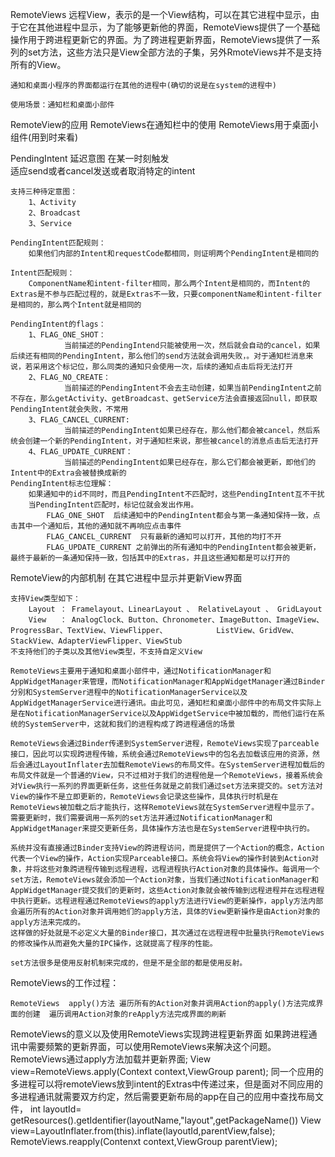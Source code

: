 RemoteViews
	远程View，表示的是一个View结构，可以在其它进程中显示，由于它在其他进程中显示，为了能够更新他的界面，RemoteViews提供了一个基础操作用于跨进程更新它的界面。为了跨进程更新界面，RemoteViews提供了一系列的set方法，这些方法只是View全部方法的子集，另外RmoteViews并不是支持所有的View。

	通知和桌面小程序的界面都运行在其他的进程中(确切的说是在system的进程中)

	使用场景：通知栏和桌面小部件


RemoteView的应用
	RemoteViews在通知栏中的使用
	RemoteViews用于桌面小组件(用到时来看)
		
PendingIntent
	延迟意图  在某一时刻触发  
	适应send或者cancel发送或者取消特定的intent

	支持三种待定意图：
		1、Activity
		2、Broadcast
		3、Service

	PendingIntent匹配规则：
		如果他们内部的Intent和requestCode都相同，则证明两个PendingIntent是相同的

	Intent匹配规则：
		ComponentName和intent-filter相同，那么两个Intent是相同的，而Intent的Extras是不参与匹配过程的，就是Extras不一致，只要componentName和intent-filter是相同的，那么两个Intent就是相同的

	PendingIntent的flags：
		1、FLAG_ONE_SHOT：
				当前描述的PendingIntend只能被使用一次，然后就会自动的cancel，如果后续还有相同的PendingIntent，那么他们的send方法就会调用失败，。对于通知栏消息来说，若采用这个标记位，那么同类的通知只会使用一次，后续的通知点击后将无法打开
		2、FLAG_NO_CREATE：
				当前描述的PendingIntent不会去主动创建，如果当前PendingIntent之前不存在，那么getActivity、getBroadcast、getService方法会直接返回null，即获取PendingIntent就会失败，不常用
		3、FLAG_CANCEL_CURRENT:
				当前描述的PendingIntent如果已经存在，那么他们都会被cancel，然后系统会创建一个新的PendingIntent，对于通知栏来说，那些被cancel的消息点击后无法打开
		4、FLAG_UPDATE_CURRENT：
				当前描述的PendingIntent如果已经存在，那么它们都会被更新，即他们的Intent中的Extra会被替换成新的
	PendingIntent标志位理解：
		如果通知中的id不同时，而且PendingIntent不匹配时，这些PendingIntent互不干扰
		当PendingIntent匹配时，标记位就会发出作用。
			FLAG_ONE_SHOT  后续通知中的PendingIntent都会与第一条通知保持一致，点击其中一个通知后，其他的通知就不再响应点击事件
			FLAG_CANCEL_CURRENT  只有最新的通知可以打开，其他的均打不开
			FLAG_UPDATE_CURRENT 之前弹出的所有通知中的PendingIntent都会被更新，最终于最新的一条通知保持一致，包括其中的Extras，并且这些通知都是可以打开的

RemoteView的内部机制
	在其它进程中显示并更新View界面
	
	支持View类型如下：
		Layout ： Framelayout、LinearLayout 、 RelativeLayout 、 GridLayout
		View   ： AnalogClock、Button、Chronometer、ImageButton、ImageView、ProgressBar、TextView、ViewFlipper、		      ListView、GridVew、StackView、AdapterViewFlipper、ViewStub
	不支持他们的子类以及其他View类型，不支持自定义View
		
	RemoteViews主要用于通知和桌面小部件中，通过NotificationManager和AppWidgetManager来管理，而NotificationManager和AppWidgetManager通过Binder分别和SystemServer进程中的NotificationManagerService以及AppWidgetManagerService进行通讯。由此可见，通知栏和桌面小部件中的布局文件实际上是在NotificationManagerService以及AppWidgetService中被加载的，而他们运行在系统的SystemServer中，这就和我们的进程构成了跨进程通信的场景

	RemoteViews会通过Binder传递到SystemServer进程，RemoteViews实现了parceable接口，因此可以实现跨进程传输，系统会通过RemoteViews中的包名去加载该应用的资源，然后会通过LayoutInflater去加载RemoteViews的布局文件。在SystemServer进程加载后的布局文件就是一个普通的View，只不过相对于我们的进程他是一个RemoteViews，接着系统会对View执行一系列的界面更新任务，这些任务就是之前我们通过set方法来提交的。set方法对View的操作不是立即更新的，RemoteViews会记录这些操作，具体执行时机是在RemoteViews被加载之后才能执行，这样RemoteViews就在SystemServer进程中显示了。需要更新时，我们需要调用一系列的set方法并通过NotificationManager和AppWidgetManager来提交更新任务，具体操作方法也是在SystemServer进程中执行的。
	
	系统并没有直接通过Binder支持View的跨进程访问，而是提供了一个Action的概念，Action代表一个View的操作，Action实现Parceable接口。系统会将View的操作封装到Action对象，并将这些对象跨进程传输到远程进程，远程进程执行Action对象的具体操作。每调用一个set方法，RemoteViews就会添加一个Action对象，当我们通过NotificationManager和AppWidgetManager提交我们的更新时，这些Action对象就会被传输到远程进程并在远程进程中执行更新。远程进程通过RemoteViews的apply方法进行View的更新操作，apply方法内部会遍历所有的Action对象并调用她们的apply方法，具体的View更新操作是由Action对象的apply方法来完成的。
	这样做的好处就是不必定义大量的Binder接口，其次通过在远程进程中批量执行RemoteViews的修改操作从而避免大量的IPC操作，这就提高了程序的性能。
	
	set方法很多是使用反射机制来完成的，但是不是全部的都是使用反射。
RemoteViews的工作过程：

	RemoteViews  apply()方法 遍历所有的Action对象并调用Action的apply()方法完成界面的创建  遍历调用Action对象的reApply方法完成界面的刷新


RemoteViews的意义以及使用RemoteViews实现跨进程更新界面
	如果跨进程通讯中需要频繁的更新界面，可以使用RemoteViews来解决这个问题。
	RemoteViews通过apply方法加载并更新界面;
			View view=RemoteViews.apply(Context context,ViewGroup parent); 
	同一个应用的多进程可以将remoteViews放到intent的Extras中传递过来，但是面对不同应用的多进程通讯就需要双方约定，然后需要更新布局的app在自己的应用中查找布局文件，
		  int layoutId=  getResources().getIdentifier(layoutName,"layout",getPackageName())
		  View view=LayoutInflater.from(this).inflate(layoutId,parentView,false);
		  RemoteViews.reapply(Contenxt context,ViewGroup parentView);
		  
		   
			